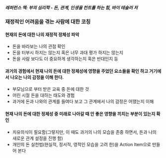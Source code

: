 
##### 레퍼런스 책: 부의 심리학 - 돈, 관계, 인생을 컨트롤 하는 힘, 바이 테슬러 저

### 재정적인 어려움을 겪는 사람에 대한 코칭

#### 현재의 돈에 대한 나의 재정적 정체성 파악
 - 돈을 바라보는 나의 관점 확인
 - 돈을 터부시 하지는 않는지 혹은 너무 과대 평가 하지는 않는지
 - 돈을 사람 보다도 더 중요하게 생각하는지 혹은 반대인지 등

#### 과거의 경험에서 현재 나의 돈에 대한 정체성에 영향을 주었던 요소들을 확인 하고 거기에서 나오는 나의 감정을 이해 한다.
 - 부모님으로 부터 받은 교육 중 돈에 대한 것
 - 어린 시절 돈을 대하는 태도와 경험 
 - 과거에 돈과 나와의 관계를 들여다 보고 그 관계에서 나의 감정은 어땠는지 이해

#### 현재 나의 돈에 대한 정체성 중 미래로 나아갈 때 안 좋은 영향을 끼치는 부분이 있는지 확인
 - 치유의식이 필요함(그렇지만, 이 때도 과거의 나의 모습을 존중 하면서, 돈과 나의 새로운 관계 설정을 진행 함)
 - 개인의 돈 실천법(현실적, 정서적, 영적인 모습을 고려 한)을 Action Item으로 만들어 본다 
